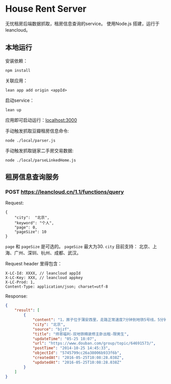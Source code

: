 # House Rent Server

无忧租房后端数据抓取，租房信息查询的service。 使用Node.js 搭建，运行于leancloud。

## 本地运行

安装依赖：

```
npm install
```

关联应用：

```
lean app add origin <appId>
```

启动service：

```
lean up
```

应用即可启动运行：[localhost:3000](http://localhost:3000)

手动触发抓取豆瓣租房信息命令:

```
node ./local/parser.js
```

手动触发抓取链家二手房交易数据:

```
node ./local/parseLinkedHome.js
```


## 租房信息查询服务

### POST  https://leancloud.cn/1.1/functions/query

Request:      
```
{
    "city":  "北京",
    "keyword": "个人",
    "page": 0,
    "pageSize": 10
}
```

`page` 和 `pageSize` 是可选的。 `pageSize` 最大为30.
`city` 目前支持： 北京、上海、广州、深圳、杭州、成都、武汉。

Request header 里得包含：

```
X-LC-Id: XXXX, // leancloud appId
X-LC-Key: XXX, // leancloud appkey
X-LC-Prod: 1,
Content-Type: application/json; charset=utf-8

````


Response:
```json
{
    "result": [
        {
            "content": "1，房子位于蒲安西里，走路正常速度7分钟到地铁5号线，5分钟到14号线，附近特别多公交车（运通102、特11、7、525、986、25、39、43、599、685、特12、120、122、723、等等等等），10分钟到三环刘家窑桥、8分钟到二环天坛南门，北京任何角落的通勤都能帮你节省时间\r\n2，房子装修精良，一面墙都做了壁橱，木质地板，你的小窝住着会很舒心\r\n3，房子内所有的电器你想得到用得上都有，冰箱洗衣机还是刚换新的，微波炉电视随便用，燃气不用说肯定有，24小时燃气热水器，洗澡脱衣服的工夫热水就来了。这样的配置住着绝对顺心方便\r\n4，房子不临街，免去车鸣困扰，五楼，开窗户就是大树，空气也好，治安不错，住着放心\r\n5，正规的房子，只住三户，洗澡厕所不用排队，早上也不用为了墙厕所而早起半个小时，住着省心\r\n6，你的室友都是正规上班族，最低学历大学毕业，一个室友经常出差，跟住两户没什么区别。\r\n7，房子是跟个人签，无中介费，提前一个月退房无损坏情况下全额退押金，因为住的舒服我在这里住了五年了都没有搬过家，这样的房子绝对值得你备选\r\n8，诚实的说房子是90年代的装修，但绝对是精装修，所以如果你想住特别新的房子可能满足不了你，但房子重要的不是新旧，而是住的舒不舒服，所以还是建议你来看看~~~\r\n\r\n房子价格为2000元，押一付三，提前一个月退房退押金，希望你是男生，有稳定工作，可以联系我：18611748036，因我经常出差，也可联系13910278001.也可以加我第一个电话微信也可以\r\n\n\n随时来看房哦",
            "city": "北京",
            "source": "bjzf",
            "title": "帅哥福利-双地铁精装修主卧出租-限男生",
            "updateTime": "05-25 18:07",
            "url": "https://www.douban.com/group/topic/64691573/",
            "postTime": "2014-10-25 14:45:33",
            "objectId": "5745799cc26a38006b933f6b",
            "createdAt": "2016-05-25T10:08:28.038Z",
            "updatedAt": "2016-05-25T10:08:28.038Z"
        }
    ]
}
```
